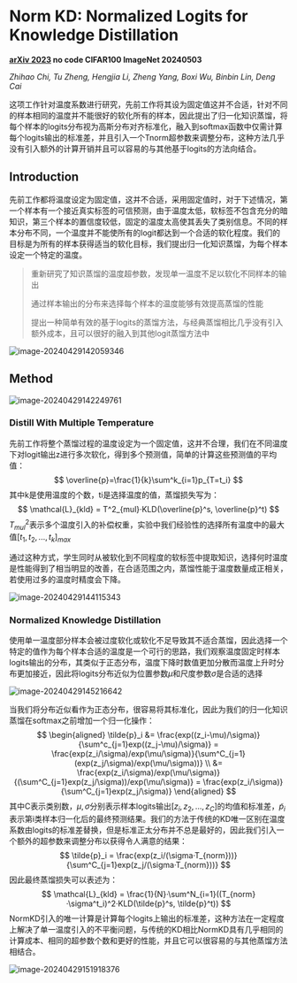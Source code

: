 # Norm KD: Normalized Logits for Knowledge Distillation

**[arXiv 2023](https://arxiv.org/abs/2308.00520)	no code	CIFAR100  ImageNet	20240503**

*Zhihao Chi, Tu Zheng, Hengjia Li, Zheng Yang, Boxi Wu, Binbin Lin, Deng Cai*

这项工作针对温度系数进行研究，先前工作将其设为固定值这并不合适，针对不同的样本相同的温度并不能很好的软化所有的样本，因此提出了归一化知识蒸馏，将每个样本的logits分布视为高斯分布对齐标准化，融入到softmax函数中仅需计算每个logits输出的标准差，并且引入一个Tnorm超参数来调整分布，这种方法几乎没有引入额外的计算开销并且可以容易的与其他基于logits的方法向结合。

## Introduction

先前工作都将温度设定为固定值，这并不合适，采用固定值时，对于下述情况，第一个样本有一个接近真实标签的可信预测，由于温度太低，软标签不包含充分的暗知识，第三个样本的置信度较低，固定的温度太高使其丢失了类别信息。不同的样本分布不同，一个温度并不能使所有的logit都达到一个合适的软化程度。我们的目标是为所有的样本获得适当的软化目标，我们提出归一化知识蒸馏，为每个样本设定一个特定的温度。

> 重新研究了知识蒸馏的温度超参数，发现单一温度不足以软化不同样本的输出
>
> 通过样本输出的分布来选择每个样本的温度能够有效提高蒸馏的性能
>
> 提出一种简单有效的基于logits的蒸馏方法，与经典蒸馏相比几乎没有引入额外成本，且可以很好的融入到其他logit蒸馏方法中

![image-20240429142059346](imgs/image-20240429142059346.png)



## Method

![image-20240429142249761](imgs/image-20240429142249761.png)

### Distill With Multiple Temperature

先前工作将整个蒸馏过程的温度设定为一个固定值，这并不合理，我们在不同温度下对logit输出z进行多次软化，得到多个预测值，简单的计算这些预测值的平均值：
$$
\overline{p}=\frac{1}{k}\sum^k_{i=1}p_{T=t_i}
$$
其中k是使用温度的个数，ti是选择温度的值，蒸馏损失写为：
$$
\mathcal{L}_{kld} = T^2_{mul}·KLD(\overline{p}^s, \overline{p}^t)
$$
$T^2_{mul}$表示多个温度引入的补偿权重，实验中我们经验性的选择所有温度中的最大值$[t_1, t_2, ..., t_k]_{max}$

通过这种方式，学生同时从被软化到不同程度的软标签中提取知识，选择何时温度是性能得到了相当明显的改善，在合适范围之内，蒸馏性能于温度数量成正相关，若使用过多的温度时精度会下降。

![image-20240429144115343](imgs/image-20240429144115343.png)

### Normalized Knowledge Distillation

使用单一温度部分样本会被过度软化或软化不足导致其不适合蒸馏，因此选择一个特定的值作为每个样本合适的温度是一个可行的思路，我们观察温度固定时样本logits输出的分布，其类似于正态分布，温度下降时数值更加分散而温度上升时分布更加接近，因此将logits分布近似为位置参数$\mu$和尺度参数$\sigma$是合适的选择

![image-20240429145216642](imgs/image-20240429145216642.png)

当我们将分布近似看作为正态分布，很容易将其标准化，因此为我们的归一化知识蒸馏在softmax之前增加一个归一化操作：
$$
\begin{aligned}
\tilde{p}_i &= \frac{exp((z_i-\mu)/\sigma)}{\sum^c_{j=1}exp((z_j-\mu)/\sigma)} = \frac{exp(z_i/\sigma)/exp(\mu/\sigma)}{\sum^C_{j=1}(exp(z_j/\sigma)/exp(\mu/\sigma))} \\
&= \frac{exp(z_i/\sigma)/exp(\mu/\sigma)}{(\sum^C_{j=1}exp(z_j/\sigma))/exp(\mu/\sigma)} = \frac{exp(z_i/\sigma)}{\sum^C_{j=1}exp(z_j/\sigma)}
\end{aligned}
$$
其中C表示类别数，$\mu,\sigma$分别表示样本logits输出$[z_i, z_2, ..., z_C]$的均值和标准差，$\tilde{p}_i$表示第i类样本归一化后的最终预测结果。我们的方法于传统的KD唯一区别在温度系数由logits的标准差替换，但是标准正太分布并不总是最好的，因此我们引入一个额外的超参数来调整分布以获得令人满意的结果：
$$
\tilde{p}_i = \frac{exp(z_i/(\sigma·T_{norm}))}{\sum^C_{j=1}exp(z_j/(\sigma·T_{norm}))}
$$
因此最终蒸馏损失可以表述为：
$$
\mathcal{L}_{kld} = \frac{1}{N}·\sum^N_{i=1}((T_{norm}·\sigma^t_i)^2·KLD(\tilde{p}^s, \tilde{p}^t))
$$
NormKD引入的唯一计算是计算每个logits上输出的标准差，这种方法在一定程度上解决了单一温度引入的不平衡问题，与传统的KD相比NormKD具有几乎相同的计算成本、相同的超参数个数和更好的性能，并且它可以很容易的与其他蒸馏方法相结合。

![image-20240429151918376](imgs/image-20240429151918376.png)